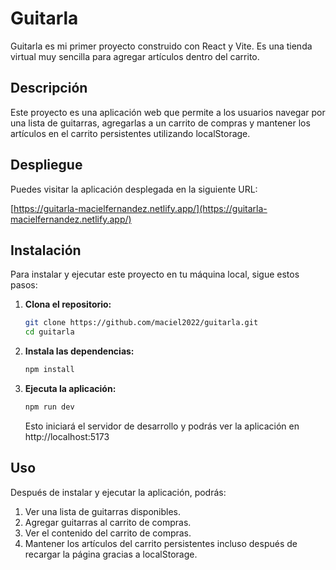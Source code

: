 # Guitarla

Guitarla es mi primer proyecto construido con React y Vite. Es una tienda virtual muy sencilla para agregar artículos dentro del carrito.

## Descripción

Este proyecto es una aplicación web que permite a los usuarios navegar por una lista de guitarras, agregarlas a un carrito de compras y mantener los artículos en el carrito persistentes utilizando localStorage.

## Despliegue

Puedes visitar la aplicación desplegada en la siguiente URL:

[https://guitarla-macielfernandez.netlify.app/](https://guitarla-macielfernandez.netlify.app/)

## Instalación

Para instalar y ejecutar este proyecto en tu máquina local, sigue estos pasos:

1. **Clona el repositorio:**

   ```bash
   git clone https://github.com/maciel2022/guitarla.git
   cd guitarla
   ```
2. **Instala las dependencias:**
    ```bash
    npm install
    ```
3. **Ejecuta la aplicación:**
    ```bash
    npm run dev
    ```
    Esto iniciará el servidor de desarrollo y podrás ver la aplicación en http://localhost:5173

## Uso  

Después de instalar y ejecutar la aplicación, podrás:

1. Ver una lista de guitarras disponibles.
2. Agregar guitarras al carrito de compras.
3. Ver el contenido del carrito de compras.
4. Mantener los artículos del carrito persistentes incluso después de recargar la página gracias a localStorage.
